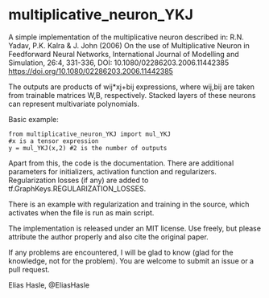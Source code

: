 # multiplicative_neuron_YKJ

A simple implementation of the multiplicative neuron described in:
R.N. Yadav, P.K. Kalra & J. John (2006) On the use of Multiplicative Neuron
in Feedforward Neural Networks, International Journal of Modelling and Simulation, 26:4, 331-336,
DOI: 10.1080/02286203.2006.11442385
https://doi.org/10.1080/02286203.2006.11442385

The outputs are products of wij*xj+bij expressions, where wij,bij are taken from trainable matrices W,B, respectively. Stacked layers of these neurons can represent multivariate polynomials.

Basic example:

    from multiplicative_neuron_YKJ import mul_YKJ
    #x is a tensor expression
	y = mul_YKJ(x,2) #2 is the number of outputs

Apart from this, the code is the documentation. There are additional parameters for initializers, activation function and regularizers. Regularization losses (if any) are added to tf.GraphKeys.REGULARIZATION_LOSSES.

There is an example with regularization and training in the source, which activates when the file is run as main script.

The implementation is released under an MIT license. Use freely, but please attribute the author properly and also cite the original paper.

If any problems are encountered, I will be glad to know (glad for the knowledge, not for the problem). You are welcome to submit an issue or a pull request.

Elias Hasle, @EliasHasle
